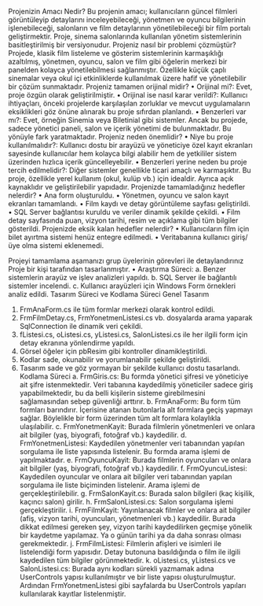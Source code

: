 Projenizin Amacı Nedir?
Bu projenin amacı; kullanıcıların güncel filmleri görüntüleyip detaylarını inceleyebileceği, yönetmen ve oyuncu bilgilerinin işlenebileceği, salonların ve film detaylarının yönetilebileceği bir film portalı geliştirmektir. Proje, sinema salonlarında kullanılan yönetim sistemlerinin basitleştirilmiş bir versiyonudur.
Projeniz nasıl bir problemi çözmüştür?
Projede, klasik film listeleme ve gösterim sistemlerinin karmaşıklığı azaltılmış, yönetmen, oyuncu, salon ve film gibi öğelerin merkezi bir panelden kolayca yönetilebilmesi sağlanmıştır. Özellikle küçük çaplı sinemalar veya okul içi etkinliklerde kullanılmak üzere hafif ve yönetilebilir bir çözüm sunmaktadır.
Projeniz tamamen orijinal midir?
•	Orijinal mi?: Evet, proje özgün olarak geliştirilmiştir.
•	Orijinal ise nasıl karar verildi?: Kullanıcı ihtiyaçları, önceki projelerde karşılaşılan zorluklar ve mevcut uygulamaların eksiklikleri göz önüne alınarak bu proje sıfırdan planlandı.
•	Benzerleri var mı?: Evet, örneğin Sinemia veya Biletinial gibi sistemler. Ancak bu projede, sadece yönetici paneli, salon ve içerik yönetimi de bulunmaktadır. Bu yönüyle fark yaratmaktadır.
Projeniz neden önemlidir?
•	Niye bu proje kullanılmalıdır?: Kullanıcı dostu bir arayüzü ve yöneticiye özel kayıt ekranları sayesinde kullanıcılar hem kolayca bilgi alabilir hem de yetkililer sistem üzerinden hızlıca içerik güncelleyebilir.
•	Benzerleri yerine neden bu proje tercih edilmelidir?: Diğer sistemler genellikle ticari amaçlı ve karmaşıktır. Bu proje, özellikle yerel kullanım (okul, kulüp vb.) için idealdir. Ayrıca açık kaynaklıdır ve geliştirilebilir yapıdadır.
Projenizde tamamladığınız hedefler nelerdir?
•	Ana form oluşturuldu.
•	Yönetmen, oyuncu ve salon kayıt ekranları tamamlandı.
•	Film kaydı ve detay görüntüleme sayfası geliştirildi.
•	SQL Server bağlantısı kuruldu ve veriler dinamik şekilde çekildi.
•	Film detay sayfasında puan, vizyon tarihi, resim ve açıklama gibi tüm bilgiler gösterildi.
Projenizde eksik kalan hedefler nelerdir?
•	Kullanıcıların film için bilet ayırtma sistemi henüz entegre edilmedi.
•	Veritabanına kullanıcı giriş/üye olma sistemi eklenemedi.

Projeyi tamamlama aşamanızı grup üyelerinin görevleri ile detaylandırınız
Proje bir kişi tarafından tasarlanmıştır. 
•	Araştırma Süreci:
a.	Benzer sistemlerin arayüz ve işlev analizleri yapıldı.
b.	SQL Server ile bağlantılı sistemler incelendi.
c.	Kullanıcı arayüzleri için Windows Form örnekleri analiz edildi.
Tasarım Süreci ve Kodlama Süreci
Genel Tasarım
1.	FrmAnaForm.cs ile tüm formlar merkezi olarak kontrol edildi.
2.	FrmFilmDetay.cs, FrmYonetmenListesi.cs vb. dosyalarda arama yaparak SqlConnection ile dinamik veri çekildi.
3.	fListesi.cs, oListesi.cs, yListesi.cs, SalonListesi.cs ile her ilgili form için detay ekranına yönlendirme yapıldı.
4.	Görsel öğeler için pbResim gibi kontroller dinamikleştirildi.
5.	Kodlar sade, okunabilir ve yorumlanabilir şekilde geliştirildi.
6.	Tasarım sade ve göz yormayan bir şekilde kullanıcı dostu tasarlandı.
Kodlama Süreci
a.	FrmGiris.cs: Bu formda yönetici şifresi ve yöneticiye ait şifre istenmektedir. Veri tabanına kaydedilmiş yöneticiler sadece giriş yapabilmektedir, bu da belli kişilerin sisteme girebilmesini sağlamasından sebep güvenliği arttırır. 
b.	FrmAnaForm: Bu form tüm formları barındırır. İçerisine atanan butonlarla alt formlara geçiş yapmayı sağlar. Böylelikle bir form üzerinden tüm alt formlara kolaylıkla ulaşılabilir. 
c.	FrmYonetmenKayit: Burada filmlerin yönetmenleri ve onlara ait bilgiler (yaş, biyografi, fotoğraf vb.) kaydedilir.
d.	FrmYonetmenListesi: Kaydedilen yönetmenler veri tabanından yapılan sorgulama ile liste yapısında listelenir. Bu formda arama işlemi de yapılmaktadır.
e.	FrmOyuncuKayit: Burada filmlerin oyuncuları ve onlara ait bilgiler (yaş, biyografi, fotoğraf vb.) kaydedilir.
f.	FrmOyuncuListesi: Kaydedilen oyuncular ve onlara ait bilgiler veri tabanından yapılan sorgulama ile liste biçiminden listelenir. Arama işlemi de gerçekleştirilebilir. 
g.	FrmSalonKayit.cs: Burada salon bilgileri (kaç kişilik, kaçıncı salon) girilir.
h.	FrmSalonListesi.cs: Salon sorgulama işlemi gerçekleştirilir. 
i.	FrmFilmKayit: Yayınlanacak filmler ve onlara ait bilgiler (afiş, vizyon tarihi, oyuncuları, yönetmenleri vb.) kaydedilir. Burada dikkat edilmesi gereken şey, vizyon tarihi kaydedilirken geçmişe yönelik bir kaydetme yapılamaz. Ya o günün tarihi ya da daha sonrası olması gerekmektedir. 
j.	FrmFilmListesi: Filmlerin afişleri ve isimleri ile listelendiği form yapısıdır. Detay butonuna basıldığında o film ile ilgili kaydedilen tüm bilgiler görünmektedir. 
k.	oListesi.cs, yListesi.cs ve SalonListesi.cs: Burada aynı kodları sürekli yazmamak adına UserControls yapısı kullanılmıştır ve bir liste yapısı oluşturulmuştur. Ardından FrmYonetmenListesi gibi sayfalarda bu UserControls yapıları kullanılarak kayıtlar listelenmiştir. 
